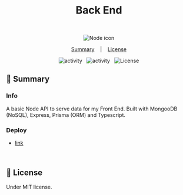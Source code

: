 <h1 align="center"> Back End </h1>

<br>

<p align="center">
  <img alt="Node icon" src="https://app.rocketseat.com.br/_next/image?url=%2Fassets%2Fimages%2Fignite%2Ftrails%2Fnode-js.svg&w=96&q=75" />
</p>

<p align="center">
  <a href="#memo-summary">Summary</a> &nbsp;&nbsp;&nbsp;|&nbsp;&nbsp;&nbsp;
  <a href="#memo-license">License</a>
</p>

<p align="center">
  <img alt="activity" src="https://img.shields.io/github/last-commit/Nyyu/basic-crud?labelColor=121214&color=%2349AA26" />
  &nbsp;
  <img alt="activity" src="https://img.shields.io/github/commit-activity/w/Nyyu/basic-crud?labelColor=121214&color=%2349AA26" />
  &nbsp;
  <img alt="License" src="https://img.shields.io/static/v1?label=license&message=MIT&color=49AA26&labelColor=121214" />
</p>

## :memo: Summary

### Info

A basic Node API to serve data for my Front End. Built with MongooDB (NoSQL), Express, Prisma (ORM) and Typescript.

### Deploy

- [link](#)

<br />

## :memo: License

Under MIT license.

<br>
